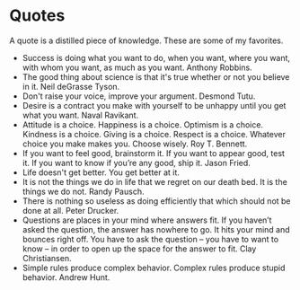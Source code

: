 # Quotes

A quote is a distilled piece of knowledge. These are some of my favorites.

- Success is doing what you want to do, when you want, where you want, with whom you want, as much as you want. Anthony Robbins.
- The good thing about science is that it's true whether or not you believe in it. Neil deGrasse Tyson.
- Don't raise your voice, improve your argument. Desmond Tutu.
- Desire is a contract you make with yourself to be unhappy until you get what you want. Naval Ravikant.
- Attitude is a choice. Happiness is a choice. Optimism is a choice. Kindness is a choice. Giving is a choice. Respect is a choice. Whatever choice you make makes you. Choose wisely. Roy T. Bennett.
- If you want to feel good, brainstorm it. If you want to appear good, test it. If you want to know if you’re any good, ship it. Jason Fried.
- Life doesn't get better. You get better at it.
- It is not the things we do in life that we regret on our death bed. It is the things we do not. Randy Pausch.
- There is nothing so useless as doing efficiently that which should not be done at all. Peter Drucker.
- Questions are places in your mind where answers fit. If you haven’t asked the question, the answer has nowhere to go. It hits your mind and bounces right off. You have to ask the question – you have to want to know – in order to open up the space for the answer to fit. Clay Christiansen.
- Simple rules produce complex behavior. Complex rules produce stupid behavior. Andrew Hunt.
